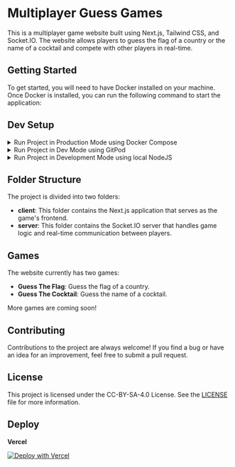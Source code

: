 # Multiplayer Guess Games

This is a multiplayer game website built using Next.js, Tailwind CSS, and Socket.IO.
The website allows players to guess
the flag of a country or the name of a cocktail and compete with other players in real-time.

## Getting Started

To get started, you will need to have Docker installed on your machine.
Once Docker is installed, you can run the
following command to start the application:

## Dev Setup

<details>
<summary>Run Project in Production Mode using Docker Compose</summary>

### Run Project in Production Mode

Start the docker-compose setup:

```bash
docker-compose up --build
```

This will start both the client and server applications,
and you can access the game by navigating to http://guessthething.localhost in your browser.

Client application will be running on http://guessthething.localhost, and the server application will be running on
http://api.guessthething.localhost.
</details>

<details>
<summary>Run Project in Dev Mode using GitPod</summary>

### Run Project in Dev Mode using GitPod

- First you need to install
  the [GitPod Browser Extension](https://www.gitpod.io/docs/configure/user-settings/browser-extension), then you can
  click
  on the button below to start the project in GitPod.

- Now you can start the project by clicking on the button next to the "Code" button in the top right corner:
  ![Screenshot](https://zockerbandewqhd.nimbusweb.me/box/attachment/10234588/7nyg6sosh611lkliibrf/d2CNYbWn5ULiwZFY/screenshot-github.com-2024.02.10-00_50_18.png)

- Login to GitPod and wait for the project to start.
    - The Project will be installed and started automatically.

- Access the Application by clicking on the "Open Browser" button in the bottom right corner:
  ![Screenshot](https://zockerbandewqhd.nimbusweb.me/box/attachment/10234594/641inbfau2ud6gp52pb9/TZ58Koy9NRng3CnD/screenshot-uhmarlon-guessthething-65249tt4ht3.ws-eu108.gitpod.io-2024.02.10-00_53_23.png)

- If you closed the notification, you can access the application by clicking on the `PORTS`-Tab and Click on "Open
  Browser" button:
  ![Screenshot](https://zockerbandewqhd.nimbusweb.me/box/attachment/10234622/l5qrxmhyrxx290r13x3o/H72UC7CAJyGb3NnD/screenshot-uhmarlon-guessthething-65249tt4ht3.ws-eu108.gitpod.io-2024.02.10-00_54_47.png)

</details>

<details>
<summary>Run Project in Development Mode using local NodeJS</summary>

### Run Project in Development Mode using local NodeJS

Choose the correct NPM Version using NVM:  
**Maybe you have to be the administrator of your system, so try to use sudo BUT JUST FOR NVM INSTALL**

```bash
sudo su
nvm install 
exit
nvm use
```

Install all npm dependencies:

```bash
npm run install-dependencies
```

Start the client application:

```bash
npm run dev-client
```

Start the server application in extra terminal:

```bash
npm run dev-server
```

The client application will be running on http://localhost:3000, and the server application will be running on
http://localhost:3001.
</details>

## Folder Structure

The project is divided into two folders:

- **client**: This folder contains the Next.js application that serves as the game's frontend.
- **server**: This folder contains the Socket.IO server that handles game logic and real-time communication between
  players.

## Games

The website currently has two games:

- **Guess The Flag**: Guess the flag of a country.
- **Guess The Cocktail**: Guess the name of a cocktail.

More games are coming soon!

## Contributing

Contributions to the project are always welcome!
If you find a bug or have an idea for an improvement, feel free to
submit a pull request.

## License

This project is licensed under the CC-BY-SA-4.0 License. See the [LICENSE](LICENSE) file for more information.

## Deploy

**Vercel**

[![Deploy with Vercel](https://vercel.com/button)](https://vercel.com/new/clone?repository-url=https://github.com/uhmarlon/guess-the-flag)
